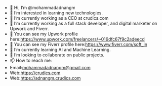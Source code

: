 - 👋 Hi, I’m @mohammadadnangm
- 👀 I’m interested in learning new technologies.
- 🌱 I’m currently working as a CEO at crudics.com
- 🌱 I’m currently working as a full stack developer, and digital marketer on Upwork and Fiverr.
- 👀 You can see my Upwork profile here:https://www.upwork.com/freelancers/~016dfc67f9c2adeecd
- 👀 You can see my Fiverr profile here:https://www.fiverr.com/soft_in
- 🌱 I’m currently learning AI and Machine Learning.
- 💞️ I’m looking to collaborate on public projects.
- 📫 How to reach me:
- Email:mohammadadnangm@gmail.com
- Web:https://crudics.com
- Web:https://adnangm.crudics.com

<!---
mohammadadnangm/mohammadadnangm is a ✨ special ✨ repository because its `README.md` (this file) appears on your GitHub profile.
You can click the Preview link to take a look at your changes.
--->
